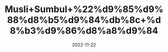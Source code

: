 ---
title: 'Musli+Sumbul+%22%d9%85%d9%88%d8%b5%d9%84%db%8c+%d8%b3%d9%86%d8%a8%d9%84'
date: '2022-11-22' 
metatag: '' 
inventory: '0' 
draft: false 
# meta description 
shortDescripton: 'Bombax+malabaricum%22++Sumbul+is+an+herb.+The+root+and+underground+stem+(rhizome)+are+used+to+make+medicine.+People+take+sumbul+for+asthma+and+bronchitis.+It+is+also+used+to+control+muscle+spasms+and+cause+relaxation.'
description: 'Herbs+%d8%ac%da%91%db%8c+%d8%a8%d9%88%d9%b9%db%8c'
longdescription: ''
tags: ''
brand: ''
subCategory: ''
unit: '10 gm-Pk'
sellCount: '0'
featured: True
# product Price
price: '30.0'
# Product Short Description
shortDescription: 'Bombax+malabaricum%22++Sumbul+is+an+herb.+The+root+and+underground+stem+(rhizome)+are+used+to+make+medicine.+People+take+sumbul+for+asthma+and+bronchitis.+It+is+also+used+to+control+muscle+spasms+and+cause+relaxation.'
productID: 'C0B8092A-0D2D-ED11-9968-005056B3A416'
type: 'products'
category: 'Herbs+%d8%ac%da%91%db%8c+%d8%a8%d9%88%d9%b9%db%8c' 
thumnailproduct: 'https://eraconnect.blob.core.windows.net/product-images/aminsaddiquidawakhana/6b92927c-59b7-4798-8f82-f9eac015f098.webp' 
images:
  - image: 'https://eraconnect.blob.core.windows.net/product-images/aminsaddiquidawakhana/6b92927c-59b7-4798-8f82-f9eac015f098.webp'  
Variants:
---